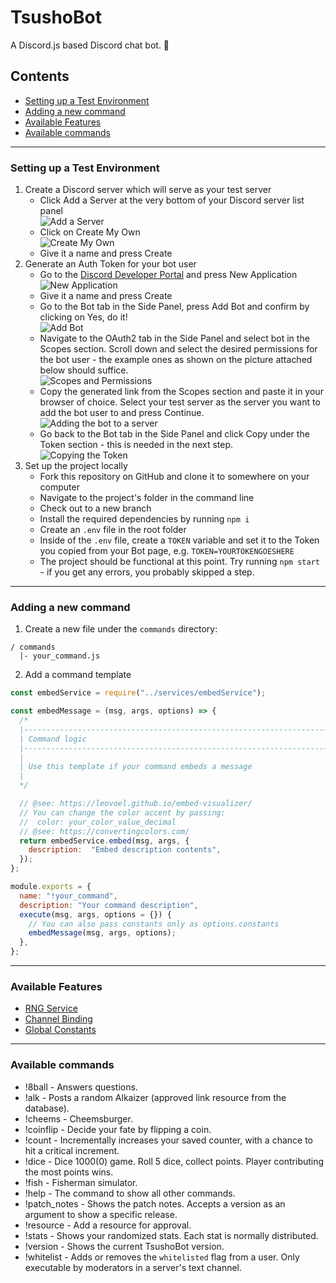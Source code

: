 # TsushoBot
A Discord.js based Discord chat bot. 🤖

## Contents

* [Setting up a Test Environment](###-Setting-up-a-Test-Environment)
* [Adding a new command](###-Adding-a-new-command)
* [Available Features](###-Available-Features)
* [Available commands](###-Available-commands)

---

### Setting up a Test Environment
1. Create a Discord server which will serve as your test server
    * Click Add a Server at the very bottom of your Discord server list panel  
    ![Add a Server](https://i.imgur.com/s9qjR44.png)
    * Click on Create My Own  
    ![Create My Own](https://i.imgur.com/jhpu1mr.png)
    * Give it a name and press Create
2. Generate an Auth Token for your bot user
    * Go to the [Discord Developer Portal](https://discord.com/developers/applications/) and press New Application  
    ![New Application](https://i.imgur.com/2154sWK.png)
    * Give it a name and press Create
    * Go to the Bot tab in the Side Panel, press Add Bot and confirm by clicking on Yes, do it!  
    ![Add Bot](https://i.imgur.com/zqc2Gd1.png)
    * Navigate to the OAuth2 tab in the Side Panel and select bot in the Scopes section. Scroll down and select the desired permissions for the bot user - the example ones as shown on the picture attached below should suffice.  
    ![Scopes and Permissions](https://i.imgur.com/vd6DCzt.png)
    * Copy the generated link from the Scopes section and paste it in your browser of choice. Select your test server as the server you want to add the bot user to and press Continue.  
    ![Adding the bot to a server](https://i.imgur.com/vj2hqu9.png)
    * Go back to the Bot tab in the Side Panel and click Copy under the Token section - this is needed in the next step.  
    ![Copying the Token](https://i.imgur.com/veMUjWk.png)
3. Set up the project locally
    * Fork this repository on GitHub and clone it to somewhere on your computer
    * Navigate to the project's folder in the command line
    * Check out to a new branch
    * Install the required dependencies by running ```npm i```
    * Create an ```.env``` file in the root folder
    * Inside of the ```.env``` file, create a ```TOKEN``` variable and set it to the Token you copied from your Bot page, e.g. ```TOKEN=YOURTOKENGOESHERE```
    * The project should be functional at this point. Try running ```npm start``` - if you get any errors, you probably skipped a step.

---

### Adding a new command

1. Create a new file under the `commands` directory:

```
/ commands
  |- your_command.js
```

2. Add a command template

```js
const embedService = require("../services/embedService");

const embedMessage = (msg, args, options) => {
  /*
  |--------------------------------------------------------------------------
  | Command logic
  |--------------------------------------------------------------------------
  | 
  | Use this template if your command embeds a message
  | 
  */

  // @see: https://leovoel.github.io/embed-visualizer/
  // You can change the color accent by passing:
  //  color: your_color_value_decimal
  // @see: https://convertingcolors.com/
  return embedService.embed(msg, args, {
    description:  "Embed description contents",
  });
};

module.exports = {
  name: "!your_command",
  description: "Your command description",
  execute(msg, args, options = {}) {
    // You can also pass constants only as options.constants
    embedMessage(msg, args, options);
  },
};

```

---

### Available Features

* [RNG Service](##-RNG-Service)
* [Channel Binding](##-Channel-Binding)
* [Global Constants](##-Global-Constants)

---

### Available commands

* !8ball - Answers questions.
* !alk - Posts a random Alkaizer (approved link resource from the database).
* !cheems - Cheemsburger.
* !coinflip - Decide your fate by flipping a coin.
* !count - Incrementally increases your saved counter, with a chance to hit a critical increment.
* !dice - Dice 1000(0) game. Roll 5 dice, collect points. Player contributing the most points wins.
* !fish - Fisherman simulator.
* !help - The command to show all other commands.
* !patch_notes - Shows the patch notes. Accepts a version as an argument to show a specific release.
* !resource - Add a resource for approval.
* !stats - Shows your randomized stats. Each stat is normally distributed.
* !version - Shows the current TsushoBot version.
* !whitelist - Adds or removes the `whitelisted` flag from a user. Only executable by moderators in a server's text channel.

